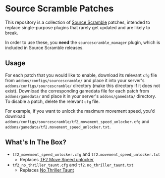 # Source Scramble Patches

This repository is a collection of [Source Scramble](https://github.com/nosoop/SMExt-SourceScramble) patches,
intended to replace single-purpose plugins that rarely get updated and are likely to break.

In order to use these, you **need** the `sourcescramble_manager` plugin, which is included in Source Scramble releases.

## Usage

For each patch that you would like to enable, download its relevant `cfg` file from `addons/configs/sourcescramble/`
and place it into your server's `addons/configs/sourcescramble/` directory (make this directory if it does not exist).
Download the corresponding gamedata file for each patch from `addons/gamedata/` and place it in your server's
`addons/gamedata/` directory.
To disable a patch, delete the relevant `cfg` file.

For example, if you want to unlock the maximum movement speed, you'd download 
`addons/configs/sourcescramble/tf2_movement_speed_unlocker.cfg` and `addons/gamedata/tf2.movement_speed_unlocker.txt`.

## What's In The Box?

* `tf2_movement_speed_unlocker.cfg` and `tf2.movement_speed_unlocker.txt`
    * Replaces [TF2 Move Speed unlocker](https://forums.alliedmods.net/showthread.php?p=2659562)
* `tf2_no_thriller_taunt.cfg` and `tf2.no_thriller_taunt.txt`
    * Replaces [No Thriller Taunt](https://forums.alliedmods.net/showthread.php?t=171343)